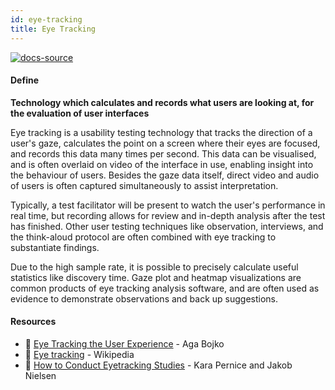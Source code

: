 ```yaml
---
id: eye-tracking
title: Eye Tracking
---
```


[![docs-source](https://img.shields.io/badge/SRC-UX%20Companion-blue)](https://play.google.com/store/apps/details?id=com.cyberduck.uxcompanion)

#### Define

**Technology which calculates and records what users are looking at, for the evaluation of user interfaces**

Eye tracking is a usability testing technology that tracks the direction of a user's gaze, calculates the point on a screen where their eyes are focused, and records this data many times per second. This data can be visualised, and is often overlaid on video of the interface in use, enabling insight into the behaviour of users. Besides the gaze data itself, direct video and audio of users is often captured simultaneously to assist interpretation.

Typically, a test facilitator will be present to watch the user's performance in real time, but recording allows for review and in-depth analysis after the test has finished. Other user testing techniques like observation, interviews, and the think-aloud protocol are often combined with eye tracking to substantiate findings.

Due to the high sample rate, it is possible to precisely calculate useful statistics like discovery time. Gaze plot and heatmap visualizations are common products of eye tracking analysis software, and are often used as evidence to demonstrate observations and back up suggestions.

#### Resources

* 📘 [Eye Tracking the User Experience](http://rosenfeldmedia.com/books/eye-tracking-the-user-experience/) - Aga Bojko
* 📃 [Eye tracking](https://en.wikipedia.org/wiki/Eye_tracking) - Wikipedia
* 📃 [How to Conduct Eyetracking Studies](https://www.nngroup.com/reports/how-to-conduct-eyetracking-studies/) - Kara Pernice and Jakob Nielsen